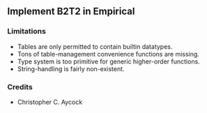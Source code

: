 ## Implement B2T2 in Empirical

### Limitations

 - Tables are only permitted to contain builtin datatypes.
 - Tons of table-management convenience functions are missing.
 - Type system is too primitive for generic higher-order functions.
 - String-handling is fairly non-existent.

### Credits

 - Christopher C. Aycock
